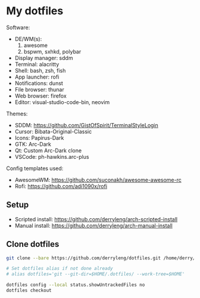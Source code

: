 # My dotfiles

Software:

- DE/WM(s):
  1. awesome
  2. bspwm, sxhkd, polybar
- Display manager: sddm
- Terminal: alacritty
- Shell: bash, zsh, fish
- App launcher: rofi
- Notifications: dunst
- File browser: thunar
- Web browser: firefox
- Editor: visual-studio-code-bin, neovim

Themes:

- SDDM: https://github.com/GistOfSpirit/TerminalStyleLogin
- Cursor: Bibata-Original-Classic
- Icons: Papirus-Dark
- GTK: Arc-Dark
- Qt: Custom Arc-Dark clone
- VSCode: ph-hawkins.arc-plus

Config templates used:

- AwesomeWM: https://github.com/suconakh/awesome-awesome-rc
- Rofi: https://github.com/adi1090x/rofi

## Setup

- Scripted install: https://github.com/derryleng/arch-scripted-install
- Manual install: https://github.com/derryleng/arch-manual-install

## Clone dotfiles

```bash
git clone --bare https://github.com/derryleng/dotfiles.git /home/derry/.dotfiles

# Set dotfiles alias if not done already
# alias dotfiles='git --git-dir=$HOME/.dotfiles/ --work-tree=$HOME'

dotfiles config --local status.showUntrackedFiles no
dotfiles checkout
```
